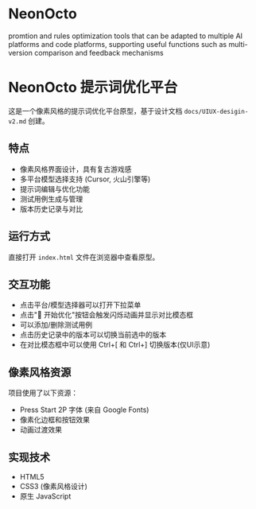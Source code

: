 # NeonOcto
promtion and rules optimization tools that can be adapted to multiple AI platforms and code platforms, supporting useful functions such as multi-version comparison and feedback mechanisms

# NeonOcto 提示词优化平台

这是一个像素风格的提示词优化平台原型，基于设计文档 `docs/UIUX-desigin-v2.md` 创建。

## 特点

- 像素风格界面设计，具有复古游戏感
- 多平台模型选择支持 (Cursor, 火山引擎等)
- 提示词编辑与优化功能
- 测试用例生成与管理
- 版本历史记录与对比

## 运行方式

直接打开 `index.html` 文件在浏览器中查看原型。

## 交互功能

- 点击平台/模型选择器可以打开下拉菜单
- 点击"🚀 开始优化"按钮会触发闪烁动画并显示对比模态框
- 可以添加/删除测试用例
- 点击历史记录中的版本可以切换当前选中的版本
- 在对比模态框中可以使用 Ctrl+[ 和 Ctrl+] 切换版本(仅UI示意)

## 像素风格资源

项目使用了以下资源：
- Press Start 2P 字体 (来自 Google Fonts)
- 像素化边框和按钮效果
- 动画过渡效果

## 实现技术

- HTML5
- CSS3 (像素风格设计)
- 原生 JavaScript
